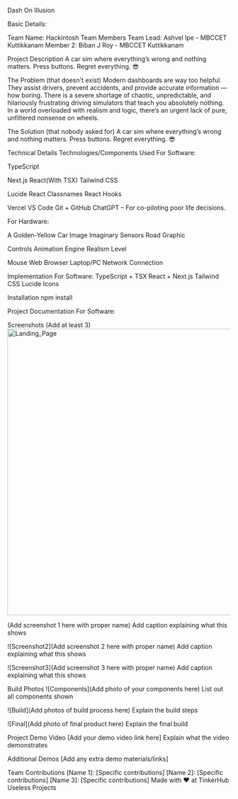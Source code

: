 Dash On Illusion

Basic Details:

Team Name: Hackintosh
Team Members
Team Lead: Ashvel Ipe - MBCCET Kuttikkanam
Member 2: Biban J Roy - MBCCET Kuttikkanam

Project Description
A car sim where everything’s wrong and nothing matters. Press buttons. Regret everything. 😎

The Problem (that doesn't exist)
Modern dashboards are way too helpful. They assist drivers, prevent accidents, and provide accurate information — how boring. 
There is a severe shortage of chaotic, unpredictable, and hilariously frustrating driving simulators that teach you absolutely nothing. 
In a world overloaded with realism and logic, there’s an urgent lack of pure, unfiltered nonsense on wheels.

The Solution (that nobody asked for)
A car sim where everything’s wrong and nothing matters. Press buttons. Regret everything. 😎


Technical Details
Technologies/Components Used
For Software:

TypeScript

Next.js
React(With TSX)
Tailwind CSS 

Lucide React 
Classnames
React Hooks

Vercel 
VS Code
Git + GitHub 
ChatGPT – For co-piloting poor life decisions.

For Hardware:

A Golden-Yellow Car Image 
Imaginary Sensors
Road Graphic

Controls
Animation Engine
Realism Level

Mouse
Web Browser
Laptop/PC 
Network Connection

Implementation
For Software:
TypeScript + TSX
React + Next.js
Tailwind CSS
Lucide Icons

Installation
npm install


Project Documentation
For Software:

Screenshots (Add at least 3)
<img width="1360" height="647" alt="Landing_Page" src="https://github.com/user-attachments/assets/b19ef05a-2a7b-497e-8b1b-b4e85a289f9c" />


(Add screenshot 1 here with proper name) Add caption explaining what this shows

![Screenshot2](Add screenshot 2 here with proper name) Add caption explaining what this shows

![Screenshot3](Add screenshot 3 here with proper name) Add caption explaining what this shows




Build Photos
![Components](Add photo of your components here) List out all components shown

![Build](Add photos of build process here) Explain the build steps

![Final](Add photo of final product here) Explain the final build

Project Demo
Video
[Add your demo video link here] Explain what the video demonstrates

Additional Demos
[Add any extra demo materials/links]

Team Contributions
[Name 1]: [Specific contributions]
[Name 2]: [Specific contributions]
[Name 3]: [Specific contributions]
Made with ❤️ at TinkerHub Useless Projects
